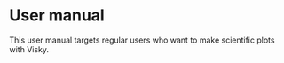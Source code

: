# User manual

This user manual targets regular users who want to make scientific plots with Visky.
